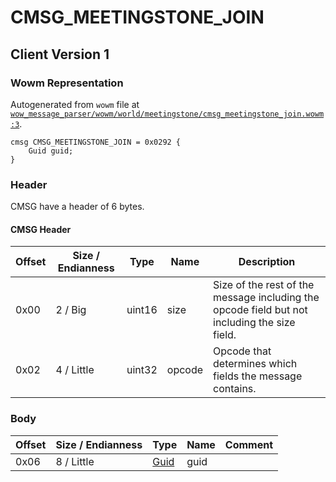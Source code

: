# CMSG_MEETINGSTONE_JOIN

## Client Version 1

### Wowm Representation

Autogenerated from `wowm` file at [`wow_message_parser/wowm/world/meetingstone/cmsg_meetingstone_join.wowm:3`](https://github.com/gtker/wow_messages/tree/main/wow_message_parser/wowm/world/meetingstone/cmsg_meetingstone_join.wowm#L3).
```rust,ignore
cmsg CMSG_MEETINGSTONE_JOIN = 0x0292 {
    Guid guid;
}
```
### Header

CMSG have a header of 6 bytes.

#### CMSG Header

| Offset | Size / Endianness | Type   | Name   | Description |
| ------ | ----------------- | ------ | ------ | ----------- |
| 0x00   | 2 / Big           | uint16 | size   | Size of the rest of the message including the opcode field but not including the size field.|
| 0x02   | 4 / Little        | uint32 | opcode | Opcode that determines which fields the message contains.|

### Body

| Offset | Size / Endianness | Type | Name | Comment |
| ------ | ----------------- | ---- | ---- | ------- |
| 0x06 | 8 / Little | [Guid](../types/packed-guid.md) | guid |  |

